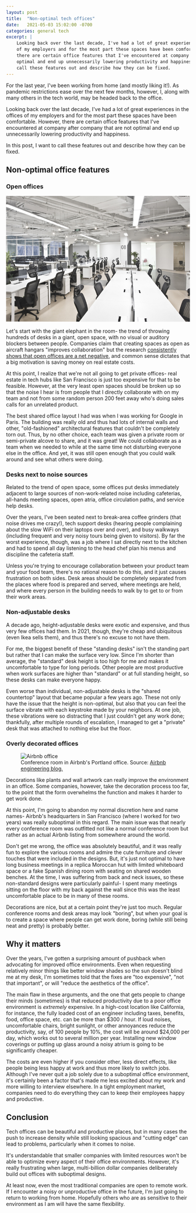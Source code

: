 ```yaml
---
layout: post
title:  "Non-optimal tech offices"
date:   2021-05-03 15:02:00 -0700
categories: general tech
excerpt: |
    Looking back over the last decade, I've had a lot of great experiences in the offices
    of my employers and for the most part these spaces have been comfortable. However,
    there are certain office features that I've encountered at company after company that are not
    optimal and end up unnecessarily lowering productivity and happiness. In this post, I want to
    call these features out and describe how they can be fixed.
---
```


For the last year, I've been working from home (and mostly liking it!). As pandemic
restrictions ease over the next few months, however, I, along with many others in the tech
world, may be headed back to the office.

Looking back over the last decade, I've had a lot of great experiences in the offices
of my employers and for the most part these spaces have been comfortable. However,
there are certain office features that I've encountered at company after company that are not
optimal and end up unnecessarily lowering productivity and happiness.

In this post, I want to call these features out and describe how they can be fixed.

## Non-optimal office features

### Open offices

<img src="/assets/open_office.jpg" alt="Open office"/>

Let's start with the giant elephant in the room- the trend of throwing hundreds of desks
in a giant, open space, with no visual or auditory blockers between people. Companies
claim that creating spaces as open as aircraft hangars "improves collaboration" but the research
[consistently shows that open offices are a net negative](https://www.workfront.com/blog/what-science-says-about-open-offices),
and common sense dictates that a big motivation is saving money on real estate costs.

At this point, I realize that we're not all going to get private offices- real estate in tech hubs
like San Francisco is just too expensive for that to be feasible. However, at the
very least open spaces should be broken up so that the noise I hear is from people that I
directly collaborate with on my team and not from some random person 200 feet away who's doing sales
calls for an unrelated product.

The best shared office layout I had was when I was working for Google in Paris. The building was
really old and thus had lots of internal walls and other, "old-fashioned" architectural features
that couldn't be completely torn out. Thus, by no other choice, each team was given a private room
or semi-private alcove to share, and it was great! We could collaborate as a team when we needed to
while at the same time not disturbing everyone else in the office. And yet, it was still open
enough that you could walk around and see what others were doing.

### Desks next to noise sources

Related to the trend of open space, some offices put desks immediately adjacent to large
sources of non-work-related noise including cafeterias, all-hands meeting spaces, open atria,
office circulation paths, and service help desks.

Over the years, I've been seated next to break-area coffee grinders (that noise drives me crazy!),
tech support desks (hearing people complaining about the slow WiFi on their laptops over and over),
and busy walkways (including frequent and very noisy tours being given to visitors). By far the
worst experience, though, was a job where I sat directly next to the kitchen and had to spend all
day listening to the head chef plan his menus and discipline the cafeteria staff.

Unless you're trying to encourage collaboration between your product team and your food team,
there's no rational reason to do this, and it just causes frustration on both sides. Desk areas
should be completely separated from the places where food is prepared and served, where meetings
are held, and where every person in the building needs to walk by to get to or from their work
areas.

### Non-adjustable desks

A decade ago, height-adjustable desks were exotic and expensive, and thus very few offices
had them. In 2021, though, they're cheap and ubiquitous (even Ikea sells them), and thus there's
no excuse to not have them.

For me, the biggest benefit of these "standing desks" isn't the standing part but rather that I can
make the surface very low. Since I'm shorter than average, the "standard" desk
height is too high for me and makes it uncomfortable to type for long periods. Other people
are most productive when work surfaces are higher than "standard" or at full standing height, so
these desks can make everyone happy.

Even worse than individual, non-adjustable desks is the "shared countertop" layout that became
popular a few years ago. These not only have the issue that the height is non-optimal, but also
that you can feel the surface vibrate with each keystroke made by your neighbors. At one job,
these vibrations were so distracting that I just couldn't get any work done; thankfully, after
multiple rounds of escalation, I managed to get a "private" desk that was attached to nothing else
but the floor.

### Overly decorated offices

<figure>
  <img src="/assets/airbnb_office.jpg" alt="Airbnb office"/>
  <figcaption>Conference room in Airbnb's Portland office. Source: <a href="https://medium.com/airbnb-engineering/airbnb-product-and-engineering-teams-now-landing-in-portland-3a0bf4bf58fe">Airbnb engineering blog.</a></figcaption>
</figure>

Decorations like plants and wall artwork can really improve the environment in an office.
Some companies, however, take the decoration process too far, to the point that the form
overwhelms the function and makes it harder to get work done.

At this point, I'm going to abandon my normal discretion here and name names- Airbnb's headquarters
in San Francisco (where I worked for two years) was really suboptimal in this regard. The main issue
was that nearly every conference room was outfitted not like a normal conference room but rather as
an actual Airbnb listing from somewhere around the world.

Don't get me wrong, the office was absolutely beautiful, and it was really fun to explore the
various rooms and admire the cute furniture and clever touches that were included in the designs.
But, it's just not optimal to have long business meetings in a replica Moroccan hut with
limited whiteboard space or a fake Spanish dining room with seating on shared wooden benches. At the
time, I was suffering from back and neck issues, so these non-standard designs were particularly
painful- I spent many meetings sitting on the floor with my back against the wall since this was the
least uncomfortable place to be in many of these rooms.

Decorations are nice, but at a certain point they're just too much. Regular conference rooms
and desk areas may look "boring", but when your goal is to create a space where people can get
work done, boring (while still being neat and pretty) is probably better.

## Why it matters

Over the years, I've gotten a surprising amount of pushback when advocating for improved office
environments. Even when requesting relatively minor things like better window shades so the sun
doesn't blind me at my desk, I'm sometimes told that the fixes are "too expensive", "not that
important", or will "reduce the aesthetics of the office".

The main flaw in these arguments, and the one that gets people to change their minds (sometimes)
is that reduced productivity due to a poor office environment is *extremely* expensive. In a
high-cost location like California, for instance, the fully loaded cost of an engineer
including taxes, benefits, food, office space, etc. can be more than $300 / hour. If loud noises,
uncomfortable chairs, bright sunlight, or other annoyances reduce the productivity, say, of
100 people by 10%, the cost will be around $24,000 per day, which works out to several million per
year. Installing new window coverings or putting up glass around a noisy atrium is going to be
significantly cheaper.

The costs are even higher if you consider other, less direct effects, like people being less
happy at work and thus more likely to switch jobs. Although I've never quit a job solely due to a
suboptimal office environment, it's certainly been a factor that's made me less excited about
my work and more willing to interview elsewhere. In a tight employment market, companies need
to do everything they can to keep their employees happy and productive.

## Conclusion

Tech offices can be beautiful and productive places, but in many cases the push to increase
density while still looking spacious and "cutting edge" can lead to problems, particularly
when it comes to noise.

It's understandable that smaller companies with limited resources won't be able to optimize
every aspect of their office environments. However, it's really frustrating when large,
multi-billion dollar companies deliberately build out offices with suboptimal designs.

At least now, even the most traditional companies are open to remote work. If I encounter a
noisy or unproductive office in the future, I'm just going to return to working from home. Hopefully
others who are as sensitive to their environment as I am will have the same flexibility.